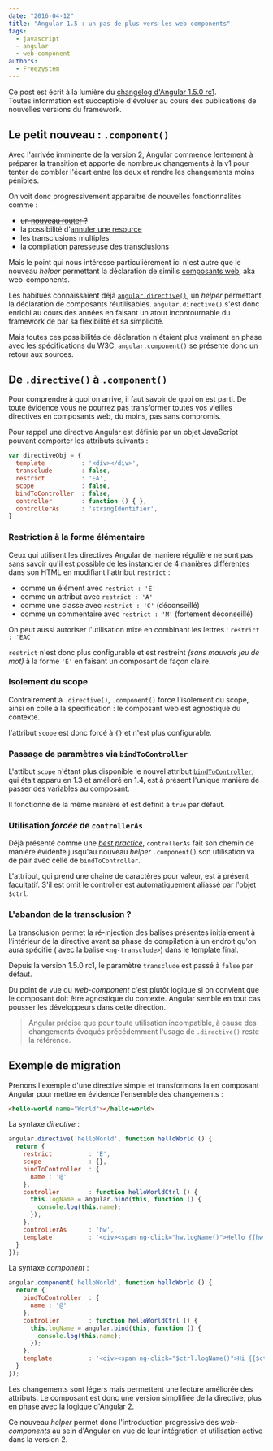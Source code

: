```yaml
---
date: "2016-04-12"  
title: "Angular 1.5 : un pas de plus vers les web-components"  
tags:
  - javascript
  - angular
  - web-component  
authors:
  - Freezystem
---
```


Ce post est écrit à la lumière du 
[changelog d'Angular 1.5.0 rc1](https://github.com/angular/angular.js/blob/master/CHANGELOG.md#150-rc1-quantum-fermentation-2016-01-15).  
Toutes information est succeptible d'évoluer au cours des publications de 
nouvelles versions du framework.

## Le petit nouveau : `.component()`

Avec l'arrivée imminente de la version 2, Angular commence lentement à préparer la
transition et apporte de nombreux changements à la v1 pour tenter de 
combler l'écart entre les deux et rendre les changements moins pénibles.  

On voit donc progressivement apparaitre de nouvelles fonctionnalités comme :
 - ~~un [nouveau router](https://angular.github.io/router/) ?~~ 
 - la possibilité d'[annuler une resource](https://docs.angularjs.org/api/ngResource/service/$resource#cancelling-requests)
 - les transclusions multiples
 - la compilation paresseuse des transclusions

Mais le point qui nous intéresse particulièrement ici n'est autre que 
le nouveau _helper_ permettant la déclaration de similis 
[composants web](https://fr.wikipedia.org/wiki/Composants_web), aka web-components.

Les habitués connaissaient déjà [`angular.directive()`](https://docs.angularjs.org/api/ng/service/$compile), 
un _helper_ permettant la déclaration de composants réutilisables. 
`angular.directive()` s'est donc enrichi au cours des années en faisant un atout 
incontournable du framework de par sa flexibilité et sa simplicité.  

Mais toutes ces possibilités de déclaration n'étaient plus vraiment en phase avec 
les spécifications du W3C, `angular.component()` se présente donc un retour aux sources.

## De `.directive()` à `.component()`

Pour comprendre à quoi on arrive, il faut savoir de quoi on est parti.
De toute évidence vous ne pourrez pas transformer toutes vos vieilles directives
en composants web, du moins, pas sans compromis. 

Pour rappel une directive Angular est définie par un objet JavaScript pouvant comporter
les attributs suivants :

```js
var directiveObj = {
  template          : '<div></div>',
  transclude        : false,
  restrict          : 'EA',
  scope             : false,
  bindToController  : false,
  controller        : function () { },
  controllerAs      : 'stringIdentifier',
}
```

### Restriction à la forme élémentaire

Ceux qui utilisent les directives Angular de manière régulière ne sont pas sans savoir 
qu'il est possible de les instancier de 4 manières différentes dans son HTML en
modifiant l'attribut `restrict` :
 - comme un élément avec `restrict : 'E'`
 - comme un attribut avec `restrict : 'A'`
 - comme une classe avec `restrict : 'C'` (déconseillé)
 - comme un commentaire avec `restrict : 'M'` (fortement déconseillé)

On peut aussi autoriser l'utilisation mixe en combinant les lettres : `restrict : 'EAC'`

`restrict` n'est donc plus configurable et est restreint _(sans mauvais jeu de mot)_ 
à la forme `'E'` en faisant un composant de façon claire.

### Isolement du scope

Contrairement à `.directive()`, `.component()` force l'isolement du scope, 
ainsi on colle à la specification : le composant web est agnostique du contexte.

l'attribut `scope` est donc forcé à `{}` et n'est plus configurable.

### Passage de paramètres via `bindToController`

L'attibut `scope` n'étant plus disponible le nouvel attribut 
[`bindToController`](https://toddmotto.com/no-scope-soup-bind-to-controller-angularjs/), 
qui était apparu en 1.3 et amélioré en 1.4, est à présent l'unique manière de 
passer des variables au composant. 

Il fonctionne de la même manière et est définit à `true` par défaut.

### Utilisation _forcée_ de `controllerAs`

Déjà présenté comme une _[best practice](https://toddmotto.com/digging-into-angulars-controller-as-syntax/)_,
`controllerAs` fait son chemin de manière évidente jusqu'au nouveau _helper_ 
`.component()` son utilisation va de pair avec celle de `bindToController`.

L'attribut, qui prend une chaine de caractères pour valeur, est à présent facultatif. 
S'il est omit le controller est automatiquement aliassé par l'objet `$ctrl`.

### L'abandon de la transclusion ?

La transclusion permet la ré-injection des balises présentes initialement à l'intérieur 
de la directive avant sa phase de compilation à un endroit qu'on aura spécifié 
( avec la balise `<ng-transclude>`) dans le template final. 

Depuis la version 1.5.0 rc1, le paramètre `transclude` est passé à `false` par défaut.

Du point de vue du _web-component_ c'est plutôt logique si on convient que le
composant doit être agnostique du contexte. Angular semble en tout cas pousser 
les développeurs dans cette direction.

> Angular précise que pour toute utilisation incompatible, à cause des changements
> évoqués précédemment l'usage de `.directive()` reste la référence.

## Exemple de migration

Prenons l'exemple d'une directive simple et transformons la en composant Angular pour
mettre en évidence l'ensemble des changements :

```html
<hello-world name="World"></hello-world>
```

La syntaxe _directive_ :

```js
angular.directive('helloWorld', function helloWorld () {
  return {
    restrict          : 'E',
    scope             : {},
    bindToController  : {
      name : '@'
    },
    controller        : function helloWorldCtrl () {
      this.logName = angular.bind(this, function () {
        console.log(this.name);
      });
    },
    controllerAs      : 'hw',
    template          : '<div><span ng-click="hw.logName()">Hello {{hw.name}}!</span></div>'
  }
});
```

La syntaxe _component_ :

```js
angular.component('helloWorld', function helloWorld () {
  return {
    bindToController  : {
      name : '@'
    },
    controller        : function helloWorldCtrl () {
      this.logName = angular.bind(this, function () {
        console.log(this.name);
      });
    },
    template          : '<div><span ng-click="$ctrl.logName()">Hi {{$ctrl.name}}!</span></div>'
  }
});
```

Les changements sont légers mais permettent une lecture améliorée des attributs.
Le composant est donc une version simplifiée de la directive, plus en phase avec 
la logique d'Angular 2.

Ce nouveau _helper_ permet donc l'introduction progressive des _web-components_ au
sein d'Angular en vue de leur intégration et utilisation active dans la version 2.
